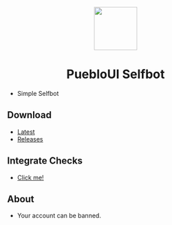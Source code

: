 <p align="center">
  <img width="100" src="https://raw.githubusercontent.com/fosscord/fosscord/master/assets/logo_big_transparent.png" />
</p>
<h1 align="center">PuebloUI Selfbot</h1>

- Simple Selfbot

## Download
- [Latest](https://github.com/yemixzy/pueblo-ui/releases/tag/1.3.0)
- [Releases](https://github.com/yemixzy/pueblo-ui/releases)

## Integrate Checks
- [Click me!](https://gist.githubusercontent.com/yemix/9088d9e2f01fdf8180b179ea3c4cbc99/raw/acba58666659a26c9fa42a4fb94182af38ee83de/pueblo-ui-selfbot.json)

## About
- Your account can be banned.
